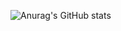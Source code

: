 ![Anurag's GitHub stats](https://github-readme-stats.vercel.app/api?username=dhjp&show_icons=true&theme=radical)
